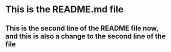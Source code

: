 # This is the README.md file
## This is the second line of the README file now, and this is also a change to the second line of the file
